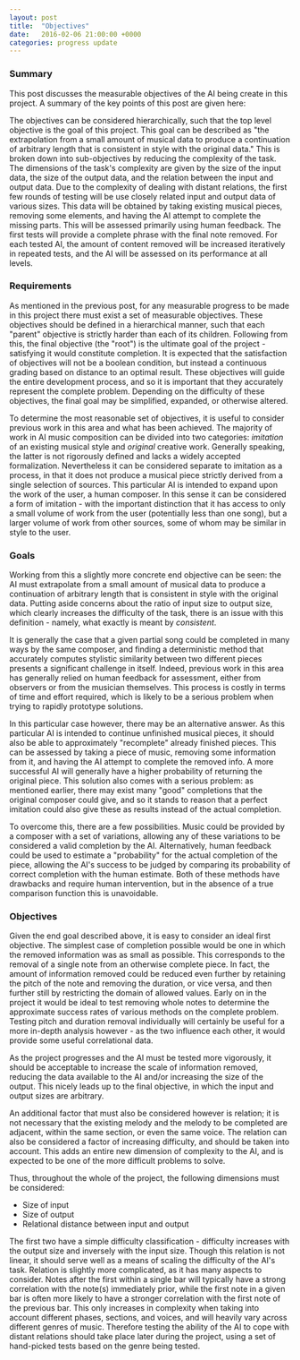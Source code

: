 ```yaml
---
layout: post
title:  "Objectives"
date:   2016-02-06 21:00:00 +0000
categories: progress update 
---
```

### Summary

This post discusses the measurable objectives of the AI being create in this 
project. A summary of the key points of this post are given here:

The objectives can be considered hierarchically, such that the top level 
objective is the goal of this project. This goal can be described as "the 
extrapolation from a small amount of musical data to produce a continuation of 
arbitrary length that is consistent in style with the original data." This is 
broken down into sub-objectives by reducing the complexity of the task. The 
dimensions of the task's complexity are given by the size of the input data, 
the size of the output data, and the relation between the input and output 
data. Due to the complexity of dealing with distant relations, the first few 
rounds of testing will be use closely related input and output data of various 
sizes. This data will be obtained by taking existing musical pieces, removing 
some elements, and having the AI attempt to complete the missing parts. This 
will be assessed primarily using human feedback. The first tests will provide 
a complete phrase with the final note removed. For each tested AI, the amount 
of content removed will be increased iteratively in repeated tests, and the AI 
will be assessed on its performance at all levels. 

### Requirements

As mentioned in the previous post, for any measurable progress to be made in 
this project there must exist a set of measurable objectives. These objectives 
should be defined in a hierarchical manner, such that each "parent" objective 
is strictly harder than each of its children. Following from this, the final 
objective (the "root") is the ultimate goal of the project - satisfying it 
would constitute completion. It is expected that the satisfaction of 
objectives will not be a boolean condition, but instead a continuous grading 
based on distance to an optimal result. These objectives will guide the entire 
development process, and so it is important that they accurately represent the 
complete problem. Depending on the difficulty of these objectives, the final 
goal may be simplified, expanded, or otherwise altered.

To determine the most reasonable set of objectives, it is useful to consider 
previous work in this area and what has been achieved. The majority of work in 
AI music composition can be divided into two categories: *imitation* of an 
existing musical style and *original* creative work. Generally speaking, the 
latter is not rigorously defined and lacks a widely accepted formalization. 
Nevertheless it can be considered separate to imitation as a process, in that 
it does not produce a musical piece strictly derived from a single selection 
of sources. This particular AI is intended to expand upon the work of the 
user, a human composer. In this sense it can be considered a form of 
imitation - with the important distinction that it has access to only a small 
volume of work from the user (potentially less than one song), but a larger 
volume of work from other sources, some of whom may be similar in style to the 
user.

### Goals

Working from this a slightly more concrete end objective can be seen: the AI 
must extrapolate from a small amount of musical data to produce a continuation 
of arbitrary length that is consistent in style with the original data. 
Putting aside concerns about the ratio of input size to output size, which 
clearly increases the difficulty of the task, there is an issue with this 
definition - namely, what exactly is meant by *consistent*.

It is generally the case that a given partial song could be completed in many 
ways by the same composer, and finding a deterministic method that accurately 
computes stylistic similarity between two different pieces presents a 
significant challenge in itself. Indeed, previous work in this area has 
generally relied on human feedback for assessment, either from observers or 
from the musician themselves. This process is costly in terms of time and 
effort required, which is likely to be a serious problem when trying to 
rapidly prototype solutions.

In this particular case however, there may be an alternative answer. As this 
particular AI is intended to continue unfinished musical pieces, it should 
also be able to approximately "recomplete" already finished pieces. This can 
be assessed by taking a piece of music, removing some information from it, and 
having the AI attempt to complete the removed info. A more successful AI will 
generally have a higher probability of returning the original piece. This 
solution also comes with a serious problem: as mentioned earlier, there may 
exist many "good" completions that the original composer could give, and so it 
stands to reason that a perfect imitation could also give these as results 
instead of the actual completion.

To overcome this, there are a few possibilities. Music could be provided by a 
composer with a set of variations, allowing any of these variations to be 
considered a valid completion by the AI. Alternatively, human feedback could 
be used to estimate a "probability" for the actual completion of the piece, 
allowing the AI's success to be judged by comparing its probability of correct 
completion with the human estimate. Both of these methods have drawbacks and 
require human intervention, but in the absence of a true comparison function 
this is unavoidable.  

### Objectives

Given the end goal described above, it is easy to consider an ideal first 
objective. The simplest case of completion possible would be one in which the 
removed information was as small as possible. This corresponds to the removal 
of a single note from an otherwise complete piece. In fact, the amount of 
information removed could be reduced even further by retaining the pitch of 
the note and removing the duration, or vice versa, and then further still by 
restricting the domain of allowed values. Early on in the project it would be 
ideal to test removing whole notes to determine the approximate success rates 
of various methods on the complete problem. Testing pitch and duration removal 
individually will certainly be useful for a more in-depth analysis however - 
as the two influence each other, it would provide some useful correlational 
data. 

As the project progresses and the AI must be tested more vigorously, it should 
be acceptable to increase the scale of information removed, reducing the data 
available to the AI and/or increasing the size of the output. This nicely 
leads up to the final objective, in which the input and output sizes are 
arbitrary.

An additional factor that must also be considered however is relation; it is 
not necessary that the existing melody and the melody to be completed are 
adjacent, within the same section, or even the same voice. The relation can 
also be considered a factor of increasing difficulty, and should be taken into 
account. This adds an entire new dimension of complexity to the AI, and is 
expected to be one of the more difficult problems to solve.

Thus, throughout the whole of the project, the following dimensions must be 
considered:

* Size of input
* Size of output
* Relational distance between input and output

The first two have a simple difficulty classification - difficulty increases 
with the output size and inversely with the input size. Though this relation 
is not linear, it should serve well as a means of scaling the difficulty of 
the AI's task. Relation is slightly more complicated, as it has many aspects 
to consider. Notes after the first within a single bar will typically have a 
strong correlation with the note(s) immediately prior, while the first note in 
a given bar is often more likely to have a stronger correlation with the first 
note of the previous bar. This only increases in complexity when taking into 
account different phases, sections, and voices, and will heavily vary across 
different genres of music. Therefore testing the ability of the AI to cope 
with distant relations should take place later during the project, using a set 
of hand-picked tests based on the genre being tested. 
